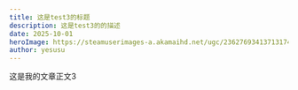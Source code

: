 ```yaml
---
title: 这是test3的标题
description: 这是test3的的描述
date: 2025-10-01 
heroImage: https://steamuserimages-a.akamaihd.net/ugc/2362769341371317445/BD8E2AD582B9B24D516FD1B5D03E05C81A0509E9/?imw=5000&imh=5000&ima=fit&impolicy=Letterbox&imcolor=%23000000&letterbox=false
author: yesusu
---
```

这是我的文章正文3